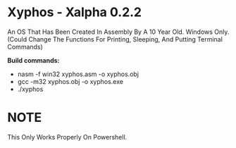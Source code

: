 # Xyphos - Xalpha 0.2.2
An OS That Has Been Created In Assembly By A 10 Year Old.
Windows Only. (Could Change The Functions For Printing, Sleeping, And Putting Terminal Commands)

**Build commands:**
- nasm -f win32 xyphos.asm -o xyphos.obj
- gcc -m32 xyphos.obj -o xyphos.exe
- ./xyphos


# NOTE
This Only Works Properly On Powershell.
